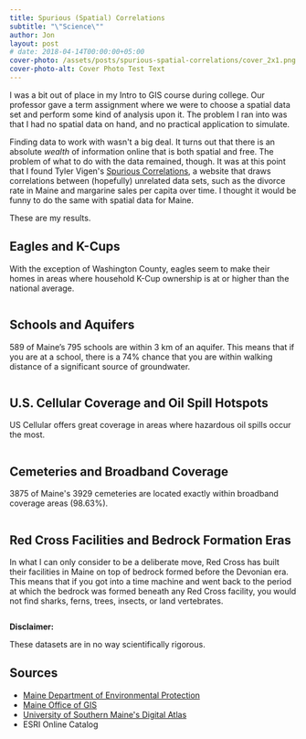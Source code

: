 ```yaml
---
title: Spurious (Spatial) Correlations
subtitle: "\"Science\""
author: Jon
layout: post
# date: 2018-04-14T00:00:00+05:00
cover-photo: /assets/posts/spurious-spatial-correlations/cover_2x1.png
cover-photo-alt: Cover Photo Test Text
---
```


I was a bit out of place in my Intro to GIS course during college. Our professor
gave a term assignment where we were to choose a spatial data set and perform some kind of
analysis upon it. The problem I ran into was that I had no spatial data on hand, 
and no practical application to simulate.

Finding data to work with wasn't a big deal. It turns out that there is an absolute 
*wealth* of information online that is both spatial and free. The problem of what to do with the data
remained, though. It was at this point that I found Tyler Vigen's [Spurious Correlations](http://www.tylervigen.com),
a website that draws correlations between (hopefully) unrelated data sets, such as the divorce rate in Maine
and margarine sales per capita over time. I thought it would be funny to do the same with spatial data for Maine.

These are my results.

## Eagles and K-Cups

With the exception of Washington County, eagles seem to make their homes in areas where household K-Cup ownership is at or higher than the national average.

<span class="image center"><img src="{{ '/assets/posts/spurious-spatial-correlations/EaglesAndKCups.png' | relative_url }}" alt="" /></span>

## Schools and Aquifers

589 of Maine’s 795 schools are within 3 km of an aquifer. This means that if you are at a school, there is a 74% chance that you are within walking distance of a significant source of groundwater.

<span class="image center"><img src="{{ '/assets/posts/spurious-spatial-correlations/SchoolsAndAquifers.png' | relative_url }}" alt="" /></span>

## U.S. Cellular Coverage and Oil Spill Hotspots

US Cellular offers great coverage in areas where hazardous oil spills occur the most.

<span class="image center"><img src="{{ '/assets/posts/spurious-spatial-correlations/OilSpillsAndUSCellularCoverage.png' | relative_url }}" alt="" /></span>

## Cemeteries and Broadband Coverage

3875 of Maine's 3929 cemeteries are located exactly within broadband coverage areas (98.63%).

<span class="image center"><img src="{{ '/assets/posts/spurious-spatial-correlations/CemeteriesAndBroadband.png' | relative_url }}" alt="" /></span>

## Red Cross Facilities and Bedrock Formation Eras

In what I can only consider to be a deliberate move, Red Cross has built their facilities in Maine on top of bedrock formed before the Devonian era. This means that if you got into a time machine and went back to the period at which the bedrock was formed beneath any Red Cross facility, you would not find sharks, ferns, trees, insects, or land vertebrates.

<span class="image center"><img src="{{ '/assets/posts/spurious-spatial-correlations/RedCrossAndBedrock.png' | relative_url }}" alt="" /></span>

**Disclaimer:** 

These datasets are in no way scientifically rigorous.

## Sources
- <a href="http://www.maine.gov/dep/gis/datamaps/">Maine Department of Environmental Protection</a>
- <a href="http://www.maine.gov/megis/catalog/">Maine Office of GIS</a>
- <a href="https://usm.maine.edu/gis/digital-atlas">University of Southern Maine's Digital Atlas</a>
- ESRI Online Catalog

<!--
                                __.--'~~~~~`--.
             ..       __.    .-~               ~-.
             ((\     /   `}.~                     `.
              \\\  .{     }               /     \   \
          (\   \\~~       }              |       }   \
           \`.-~ -@~     }  ,-,.         |       )    \
           (___     ) _}  (    :        |    / /      `._
            `----._-~.     _\ \ |_       \   / /-.__     `._
                   ~~----~~  \ \| ~~--~~~(  + /     ~-._    ~-._
                             /  /         \  \          ~--.,___~_-_.
                          __/  /          _\  )
                        .<___.'         .<___/
-->
